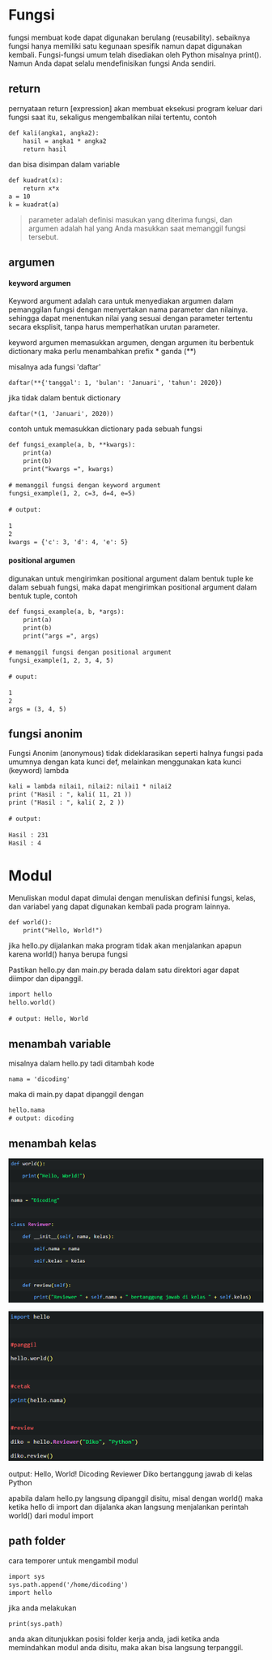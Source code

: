 # Fungsi

fungsi membuat kode dapat digunakan berulang (reusability). sebaiknya fungsi hanya memiliki satu kegunaan spesifik namun dapat digunakan kembali. Fungsi-fungsi umum telah disediakan oleh Python misalnya print(). Namun Anda dapat selalu mendefinisikan fungsi Anda sendiri.

## return
pernyataan return [expression] akan membuat eksekusi program keluar dari fungsi saat itu, sekaligus mengembalikan nilai tertentu, contoh

	def kali(angka1, angka2):
		hasil = angka1 * angka2
		return hasil
		
dan bisa disimpan dalam variable

	def kuadrat(x):
		return x*x
	a = 10
	k = kuadrat(a)
	
>parameter adalah definisi masukan yang diterima fungsi, dan argumen adalah hal yang Anda masukkan saat memanggil fungsi tersebut.

## argumen
#### keyword argumen
Keyword argument adalah cara untuk menyediakan argumen dalam pemanggilan fungsi dengan menyertakan nama parameter dan nilainya. sehingga dapat menentukan nilai yang sesuai dengan parameter tertentu secara eksplisit, tanpa harus memperhatikan urutan parameter.

keyword argumen memasukkan argumen, dengan argumen itu berbentuk dictionary maka perlu menambahkan prefix * ganda (**) 

misalnya ada fungsi 'daftar'

	daftar(**{'tanggal': 1, 'bulan': 'Januari', 'tahun': 2020})

jika tidak dalam bentuk dictionary

	daftar(*(1, 'Januari', 2020))
	
contoh untuk memasukkan dictionary pada sebuah fungsi

	def fungsi_example(a, b, **kwargs):
    	print(a)
    	print(b)
    	print("kwargs =", kwargs)

	# memanggil fungsi dengan keyword argument
	fungsi_example(1, 2, c=3, d=4, e=5)
	
	# output:
	
	1
	2
	kwargs = {'c': 3, 'd': 4, 'e': 5}
	
#### positional argumen
digunakan untuk mengirimkan positional argument dalam bentuk tuple ke dalam sebuah fungsi, maka dapat mengirimkan positional argument dalam bentuk tuple, contoh 

	def fungsi_example(a, b, *args):
    	print(a)
    	print(b)
    	print("args =", args)

	# memanggil fungsi dengan positional argument
	fungsi_example(1, 2, 3, 4, 5)
	
	# ouput:
	
	1
	2
	args = (3, 4, 5)
	
	
## fungsi anonim
Fungsi Anonim (anonymous) tidak dideklarasikan seperti halnya fungsi pada umumnya dengan kata kunci def, melainkan menggunakan kata kunci (keyword) lambda

	kali = lambda nilai1, nilai2: nilai1 * nilai2
	print ("Hasil : ", kali( 11, 21 ))
	print ("Hasil : ", kali( 2, 2 ))

	# output:
	
	Hasil : 231
	Hasil : 4
	
# Modul
Menuliskan modul dapat dimulai dengan menuliskan definisi fungsi, kelas, dan variabel yang dapat digunakan kembali pada program lainnya. 

	def world():
    	print("Hello, World!")

jika hello.py dijalankan maka program tidak akan menjalankan apapun karena world() hanya berupa fungsi

Pastikan hello.py dan main.py berada dalam satu direktori agar dapat diimpor dan dipanggil.

	import hello
	hello.world()
	
	# output: Hello, World
	
## menambah variable

misalnya dalam hello.py tadi ditambah kode

	nama = 'dicoding'

maka di main.py dapat dipanggil dengan 

	hello.nama
	# output: dicoding
	
## menambah kelas

![a4071fb3652cff0766922ed384f2acac.png](../../../../_resources/a4071fb3652cff0766922ed384f2acac.png)

![d3eb26594287144a06e9e7a20327ff6d.png](../../../../_resources/d3eb26594287144a06e9e7a20327ff6d.png)

output:
Hello, World!
Dicoding
Reviewer Diko bertanggung jawab di kelas Python

apabila dalam hello.py langsung dipanggil disitu, misal dengan world() maka ketika hello di import dan dijalanka akan langsung menjalankan perintah world() dari modul import

## path folder
cara temporer untuk mengambil modul

	import sys
	sys.path.append('/home/dicoding')
	import hello
	
jika anda melakukan 

	print(sys.path)
 
 anda akan ditunjukkan posisi folder kerja anda, jadi ketika anda memindahkan modul anda disitu, maka akan bisa langsung terpanggil. 